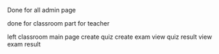 Done for all admin page 

done for classroom part for teacher 

left
classroom main page 
create quiz 
create exam 
view quiz result 
view exam result 